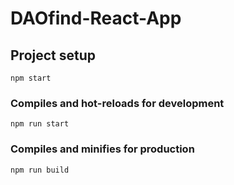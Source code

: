 # DAOfind-React-App

## Project setup
```
npm start
```

### Compiles and hot-reloads for development
```
npm run start
```

### Compiles and minifies for production
```
npm run build
